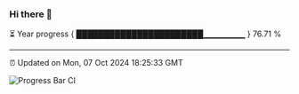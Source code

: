 ### Hi there 👋

⏳ Year progress { ███████████████████████▁▁▁▁▁▁▁ } 76.71 %

---

⏰ Updated on Mon, 07 Oct 2024 18:25:33 GMT

![Progress Bar CI](https://github.com/liununu/liununu/workflows/Progress%20Bar%20CI/badge.svg)
